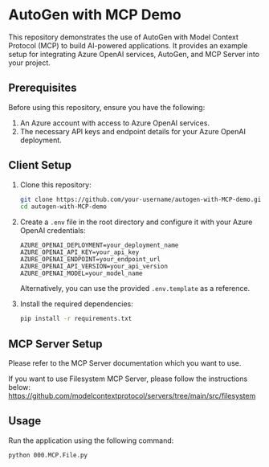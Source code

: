 # AutoGen with MCP Demo

This repository demonstrates the use of AutoGen with Model Context Protocol (MCP) to build AI-powered applications.
It provides an example setup for integrating Azure OpenAI services, AutoGen, and MCP Server into your project.

## Prerequisites

Before using this repository, ensure you have the following:

1. An Azure account with access to Azure OpenAI services.
2. The necessary API keys and endpoint details for your Azure OpenAI deployment.

## Client Setup

1. Clone this repository:

   ```bash
   git clone https://github.com/your-username/autogen-with-MCP-demo.git
   cd autogen-with-MCP-demo
   ```

2. Create a `.env` file in the root directory and configure it with your Azure OpenAI credentials:

   ```properties
   AZURE_OPENAI_DEPLOYMENT=your_deployment_name
   AZURE_OPENAI_API_KEY=your_api_key
   AZURE_OPENAI_ENDPOINT=your_endpoint_url
   AZURE_OPENAI_API_VERSION=your_api_version
   AZURE_OPENAI_MODEL=your_model_name
   ```

   Alternatively, you can use the provided `.env.template` as a reference.

3. Install the required dependencies:
   ```bash
   pip install -r requirements.txt
   ```

## MCP Server Setup

Please refer to the MCP Server documentation which you want to use.

If you want to use Filesystem MCP Server, please follow the instructions below:
https://github.com/modelcontextprotocol/servers/tree/main/src/filesystem

## Usage

Run the application using the following command:

```bash
python 000.MCP.File.py
```
